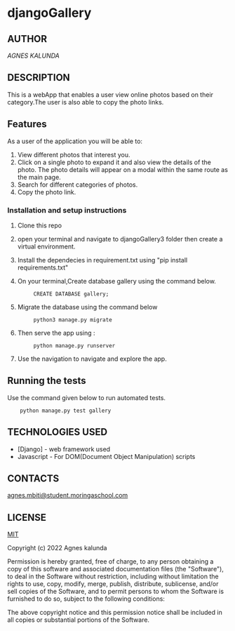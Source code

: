 # djangoGallery


## AUTHOR 
*AGNES KALUNDA*


## DESCRIPTION 
This is a webApp that enables a user view online photos based on their category.The user is also able to copy the photo links.


## Features


As a user of the application you will be able to:


1. View different photos that interest you.
2. Click on a single photo to expand it and also view the details of the photo. The photo details will appear on a modal within the same route as the main page.
3. Search for different categories of photos. 
4. Copy the photo link.



### Installation and setup instructions

1. Clone this repo
2. open your terminal and navigate to djangoGallery3 folder then create a virtual environment.
3. Install the dependecies in requirement.txt using "pip install requirements.txt"
4. On your terminal,Create database gallery using the command below.

            CREATE DATABASE gallery;

5. Migrate the database using the command below

            python3 manage.py migrate

6. Then serve the app using :

            python manage.py runserver

7. Use the navigation  to navigate and explore the app.


## Running the tests

Use the command given below to run automated tests.

        python manage.py test gallery




## TECHNOLOGIES USED 

* [Django] - web framework used
* Javascript - For DOM(Document Object Manipulation) scripts



## CONTACTS
agnes.mbiti@student.moringaschool.com


## LICENSE 


[MIT](https://choosealicense.com/licenses/mit/)


Copyright (c) 2022 Agnes kalunda

Permission is hereby granted, free of charge, to any person obtaining a copy of this software and associated documentation files (the "Software"), to deal in the Software without restriction, including without limitation the rights to use, copy, modify, merge, publish, distribute, sublicense, and/or sell copies of the Software, and to permit persons to whom the Software is furnished to do so, subject to the following conditions:

The above copyright notice and this permission notice shall be included in all copies or substantial portions of the Software.